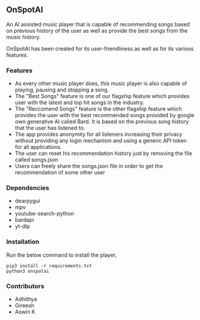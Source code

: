 ## OnSpotAI

An AI assisted music player that is capable of recommending songs based on previous history of the user as well as provide the best songs from the music history.

OnSpotAI has been created for its user-friendliness as well as for its various features.

### Features
- As every other music player does, this music player is also capable of playing, pausing and stopping a song.
- The "Best Songs" feature is one of our flagship feature which provides user with the latest and top hit songs in the industry.
- The "Reccomend Songs" feature is the other flagship feature which provides the user with the best recommended songs provided by google own generative AI called Bard. It is based on the previous song history that the user has listened to.
- The app provides anonymity for all listeners increasing their privacy without providing any login mechanism and using a generic API token for all applications.
- The user can reset his recommendation history just by removing the file called songs.json
- Users can freely share the songs.json file in order to get the recommendation of some other user

### Dependencies
- dearpygui
- mpv
- youtube-search-python
- bardapi
- yt-dlp

### Installation

Run the below command to install the player,
```
pip3 install -r requirements.txt
python3 onspotai
```

### Contributors
- Adhithya
- Gireesh
- Aswin K

